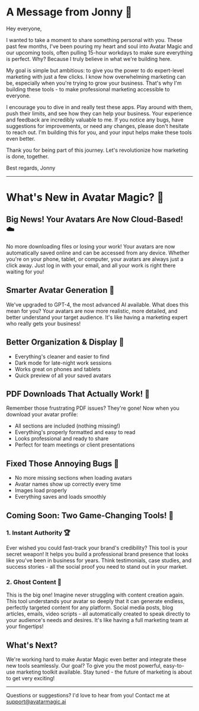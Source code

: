 # A Message from Jonny 💜

Hey everyone,

I wanted to take a moment to share something personal with you. These past few months, I've been pouring my heart and soul into Avatar Magic and our upcoming tools, often pulling 15-hour workdays to make sure everything is perfect. Why? Because I truly believe in what we're building here.

My goal is simple but ambitious: to give you the power to do expert-level marketing with just a few clicks. I know how overwhelming marketing can be, especially when you're trying to grow your business. That's why I'm building these tools - to make professional marketing accessible to everyone.

I encourage you to dive in and really test these apps. Play around with them, push their limits, and see how they can help your business. Your experience and feedback are incredibly valuable to me. If you notice any bugs, have suggestions for improvements, or need any changes, please don't hesitate to reach out. I'm building this for you, and your input helps make these tools even better.

Thank you for being part of this journey. Let's revolutionize how marketing is done, together.

Best regards,
Jonny

---

# What's New in Avatar Magic? 🚀

## Big News! Your Avatars Are Now Cloud-Based! ☁️
No more downloading files or losing your work! Your avatars are now automatically saved online and can be accessed from any device. Whether you're on your phone, tablet, or computer, your avatars are always just a click away. Just log in with your email, and all your work is right there waiting for you!

## Smarter Avatar Generation 🧠
We've upgraded to GPT-4, the most advanced AI available. What does this mean for you? Your avatars are now more realistic, more detailed, and better understand your target audience. It's like having a marketing expert who really gets your business!

## Better Organization & Display 📱
- Everything's cleaner and easier to find
- Dark mode for late-night work sessions
- Works great on phones and tablets
- Quick preview of all your saved avatars

## PDF Downloads That Actually Work! 📄
Remember those frustrating PDF issues? They're gone! Now when you download your avatar profile:
- All sections are included (nothing missing!)
- Everything's properly formatted and easy to read
- Looks professional and ready to share
- Perfect for team meetings or client presentations

## Fixed Those Annoying Bugs 🐛
- No more missing sections when loading avatars
- Avatar names show up correctly every time
- Images load properly
- Everything saves and loads smoothly

## Coming Soon: Two Game-Changing Tools! 🚀

### 1. Instant Authority 🏆
Ever wished you could fast-track your brand's credibility? This tool is your secret weapon! It helps you build a professional brand presence that looks like you've been in business for years. Think testimonials, case studies, and success stories - all the social proof you need to stand out in your market.

### 2. Ghost Content 👻
This is the big one! Imagine never struggling with content creation again. This tool understands your avatar so deeply that it can generate endless, perfectly targeted content for any platform. Social media posts, blog articles, emails, video scripts - all automatically created to speak directly to your audience's needs and desires. It's like having a full marketing team at your fingertips!

## What's Next?
We're working hard to make Avatar Magic even better and integrate these new tools seamlessly. Our goal? To give you the most powerful, easy-to-use marketing toolkit available. Stay tuned - the future of marketing is about to get very exciting!

---
Questions or suggestions? I'd love to hear from you! 
Contact me at support@avatarmagic.ai